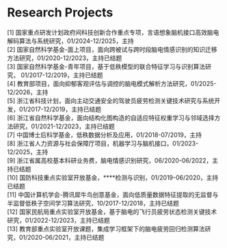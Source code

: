 # Research Projects

[1]	国家重点研发计划政府间科技创新合作重点专项，言语想象脑机接口高效脑电解码算法与系统研究，01/2024-12/2025，主持   
[2]	国家自然科学基金-面上项目，面向跨被试与跨时段脑电情感识别的知识迁移方法研究，01/2020-12/2023，主持已结题   
[3]	国家自然科学基金-青年项目，基于低秩模型的联合特征学习与识别算法研究， 01/2017-12/2019，主持已结题   
[4]	教育部项目，面向抑郁客观评估与调控的脑电模式解析方法研究，01/2025-12/2026，主持   
[5]	浙江省科技计划，面向主动交通安全的驾驶员疲劳检测关键技术研究与系统开发，01/2017-12/2019，主持已结题   
[6]	浙江省自然科学基金，面向结构化图构造的自适应特征权重学习与邻域选择方法研究，01/2021-12/2023，主持已结题   
[7]	中国博士后科学基金，低秩数据分析及应用，01/2018-07/2019，主持   
[8]	浙江省人力资源与社会保障厅项目，机器学习与脑机接口，01/2023-12/2025，主持   
[9]	浙江省属高校基本科研业务费，脑电情感识别研究，06/2020-06/2022，主持已结题   
[10] 国防科技重点实验室开放基金，****检测与识别，01/2019-06/2020，主持已结题   
[11] 中国计算机学会-腾讯犀牛鸟创意基金，面向低质量数据特征提取的无监督与半监督低秩子空间学习算法研究，10/2017-12/2018，主持已结题   
[12] 国家民航局重点实验室开放基金，基于脑电的飞行员疲劳状态检测关键技术研究，01/2022-12/2023，主持已结题   
[13] 教育部重点实验室开放课题，集成学习框架下的脑电疲劳回归检测算法研究，01/2020-06/2021，主持已结题   
